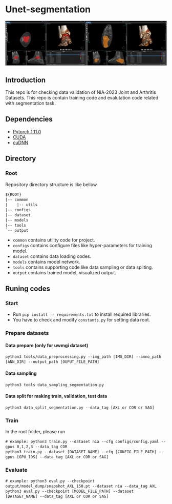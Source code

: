 # Unet-segmentation
![title](assets/title.png)
## Introduction
This repo is for checking data validation of NIA-2023 Joint and Arthritis Datasets. This repo is contain training code and evalutation code related with segmentation task.

## Dependencies
* [Pytorch 1.11.0](https://pytorch.org/get-started/previous-versions/)
* [CUDA](https://developer.nvidia.com/cuda-downloads)
* [cuDNN](https://developer.nvidia.com/cudnn)

## Directory
### Root
Repository directory structure is like bellow.
```
${ROOT}
|-- common
|    |-- utils
|-- configs
|-- dataset
|-- models
|-- tools
`-- output
```
* `common` contains utility code for project.
* `configs` contains configure files like hyper-parameters for training model.
* `dataset` contains data loading codes.
* `models` contains model network.
* `tools` contains supporting code like data sampling or data spliting.
* `output` contains trained model, visualized output.

## Runing codes

### Start
* Run `pip install -r requirements.txt` to install required libraries.
* You have to check and modify `constants.py` for setting data root. 

### Prepare datasets
#### Data prepare (only for uwmgi dataset)
```shell
python3 tools/data_preprocessing.py --img_path [IMG_DIR] --anno_path [ANN_DIR] --output_path [OUPUT_FILE_PATH] 
```
#### Data sampling
```shell
python3 tools data_sampling_segmentation.py
```
#### Data split for making train, validation, test data
```shell
python3 data_split_segmentation.py --data_tag [AXL or COR or SAG]
```

### Train
In the root folder, please run
```shell
# example: python3 train.py --dataset nia --cfg configs/config.yaml --gpus 0,1,2,3 --data_tag COR
python3 train.py --dataset [DATASET_NAME] --cfg [CONFIG_FILE_PATH] --gpus [GPU_IDS] --data_tag [AXL or COR or SAG]
```

### Evaluate
```shell
# example: python3 eval.py --checkpoint output/model_dump/snapshot_AXL_150.pt --dataset nia --data_tag AXL
python3 eval.py --checkpoint [MODEL_FILE_PATH] --dataset [DATASET_NAME] --data_tag [AXL or COR or SAG]
```
